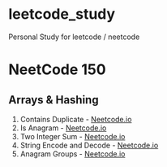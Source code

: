 # leetcode_study

Personal Study for leetcode / neetcode

# NeetCode 150

## Arrays & Hashing

1. Contains Duplicate - [Neetcode.io](https://neetcode.io/problems/duplicate-integer)
2. Is Anagram - [Neetcode.io](https://neetcode.io/problems/is-anagram)
3. Two Integer Sum - [Neetcode.io](https://neetcode.io/problems/two-integer-sum)
4. String Encode and Decode - [Neetcode.io](https://neetcode.io/problems/string-encode-and-decode)
5. Anagram Groups - [Neetcode.io](https://neetcode.io/problems/anagram-groups)

